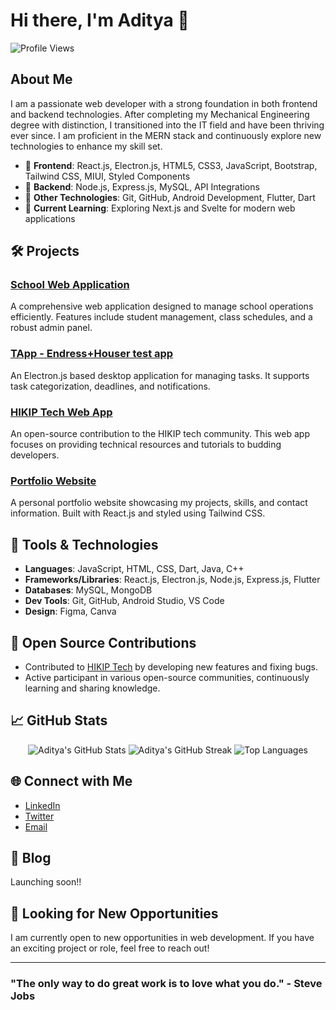 # Hi there, I'm Aditya 👋

![Profile Views](https://komarev.com/ghpvc/?username=aditya28n99&color=blueviolet)

## About Me

I am a passionate web developer with a strong foundation in both frontend and backend technologies. After completing my Mechanical Engineering degree with distinction, I transitioned into the IT field and have been thriving ever since. I am proficient in the MERN stack and continuously explore new technologies to enhance my skill set.

- 🌟 **Frontend**: React.js, Electron.js, HTML5, CSS3, JavaScript, Bootstrap, Tailwind CSS, MIUI, Styled Components
- 🌟 **Backend**: Node.js, Express.js, MySQL, API Integrations
- 🌟 **Other Technologies**: Git, GitHub,  Android Development, Flutter, Dart
- 🌟 **Current Learning**: Exploring Next.js and Svelte for modern web applications

## 🛠 Projects

### [School Web Application](https://github.com/aditya28n99/svp-react)
A comprehensive web application designed to manage school operations efficiently. Features include student management, class schedules, and a robust admin panel.

### [TApp - Endress+Houser test app](https://github.com/vishal560/teApp)
An Electron.js based desktop application for managing tasks. It supports task categorization, deadlines, and notifications.

### [HIKIP Tech Web App](https://github.com/aditya28n99/hikipfe-react)
An open-source contribution to the HIKIP tech community. This web app focuses on providing technical resources and tutorials to budding developers.

### [Portfolio Website](https://github.com/aditya28n99/Self-Portfolio)
A personal portfolio website showcasing my projects, skills, and contact information. Built with React.js and styled using Tailwind CSS.

## 🔧 Tools & Technologies

- **Languages**: JavaScript, HTML, CSS, Dart, Java, C++
- **Frameworks/Libraries**: React.js, Electron.js, Node.js, Express.js, Flutter
- **Databases**: MySQL, MongoDB
- **Dev Tools**: Git, GitHub, Android Studio, VS Code
- **Design**: Figma, Canva

## 🌱 Open Source Contributions

- Contributed to [HIKIP Tech](https://github.com/aditya28n99/hikipfe-react) by developing new features and fixing bugs.
- Active participant in various open-source communities, continuously learning and sharing knowledge.

## 📈 GitHub Stats

<p align="center">
  <img src="https://github-readme-stats.vercel.app/api?username=aditya28n99&show_icons=true&theme=radical" alt="Aditya's GitHub Stats" />
  <img src="https://github-readme-streak-stats.herokuapp.com/?user=aditya28n99&theme=radical" alt="Aditya's GitHub Streak" />
  <img src="https://github-readme-stats.vercel.app/api/top-langs/?username=aditya28n99&layout=compact&theme=radical" alt="Top Languages" />
</p>


## 🌐 Connect with Me

- [LinkedIn](https://www.linkedin.com/in/aditya-wakale-959368248)
- [Twitter](https://twitter.com/aditya_mern_dev)
- [Email](mailto:adityawakale208@gmail.com)

## 📝 Blog
Launching soon!!

## 🚀 Looking for New Opportunities

I am currently open to new opportunities in web development. If you have an exciting project or role, feel free to reach out!

---

### "The only way to do great work is to love what you do." - Steve Jobs
